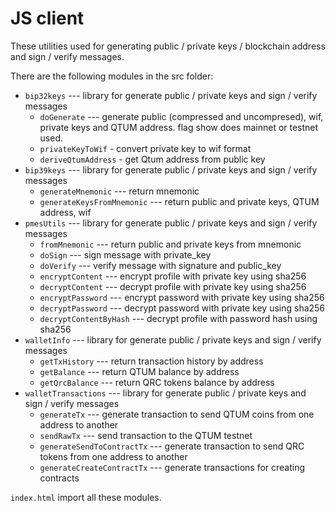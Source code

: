 # JS client

These utilities used for generating public / private keys / blockchain address and sign / verify messages.

There are the following modules in the src folder:

- `bip32keys` --- library for generate public / private keys and sign / verify messages
    - `doGenerate` --- generate public (compressed and uncompresed), wif, private keys and QTUM address. flag show does mainnet or testnet used.
    - `privateKeyToWif` - convert private key to wif format
    - `deriveQtumAddress` - get Qtum address from public key
- `bip39keys` --- library for generate public / private keys and sign / verify messages
    - `generateMnemonic` --- return mnemonic
    - `generateKeysFromMnemonic` --- return public and private keys, QTUM address, wif
- `pmesUtils` --- library for generate public / private keys and sign / verify messages
    - `fromMnemonic` --- return public and private keys from mnemonic
    - `doSign` --- sign message with private_key
    - `doVerify` --- verify message with signature and public_key
    - `encryptContent` --- encrypt profile with private key using sha256
    - `decryptContent` --- decrypt profile with private key using sha256
    - `encryptPassword` --- encrypt password with private key using sha256
    - `decryptPassword` --- decrypt password with private key using sha256
    - `decryptContentByHash` --- decrypt profile with password hash using sha256
- `walletInfo` --- library for generate public / private keys and sign / verify messages
    - `getTxHistory` --- return transaction history by address
    - `getBalance` --- return QTUM balance by address
    - `getQrcBalance` --- return QRC tokens balance by address
- `walletTransactions` --- library for generate public / private keys and sign / verify messages
    - `generateTx` --- generate transaction to send QTUM coins from one address to another
    - `sendRawTx` --- send transaction to the QTUM testnet
    - `generateSendToContractTx` --- generate transaction to send QRC tokens from one address to another
    - `generateCreateContractTx` --- generate transactions for creating contracts

`index.html` import all these modules.
